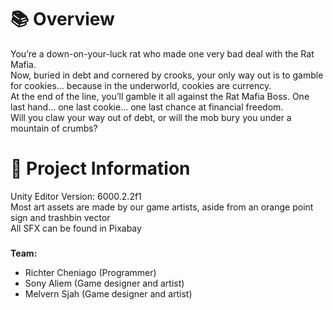 <h1>📚 Overview</h1>
You’re a down-on-your-luck rat who made one very bad deal with the Rat Mafia.<br/>
Now, buried in debt and cornered by crooks, your only way out is to gamble for cookies… because in the underworld, cookies are currency.<br/>
At the end of the line, you’ll gamble it all against the Rat Mafia Boss.
One last hand… one last cookie… one last chance at financial freedom.<br/>
Will you claw your way out of debt, or will the mob bury you under a mountain of crumbs?

<h1>📜 Project Information</h1>
Unity Editor Version: 6000.2.2f1<br/>
Most art assets are made by our game artists, aside from an orange point sign and trashbin vector<br/>
All SFX can be found in Pixabay<br/>

###

<b>Team:</b>
- Richter Cheniago (Programmer)
- Sony Aliem (Game designer and artist)
- Melvern Sjah (Game designer and artist)
